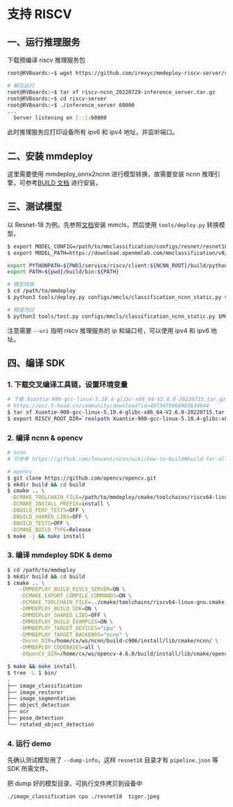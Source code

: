# 支持 RISCV

## 一、运行推理服务

下载预编译 riscv 推理服务包

```bash
root@RVBoards:~$ wget https://github.com/irexyc/mmdeploy-riscv-server/raw/main/riscv-ncnn_20220729-inference_server.tar.gz

# 解压运行
root@RVBoards:~$ tar xf riscv-ncnn_20220729-inference_server.tar.gz
root@RVBoards:~$ cd riscv-server
root@RVBoards:~$ ./inference_server 60000
...
  Server listening on [::]:60000
```

此时推理服务应打印设备所有 ipv6 和 ipv4 地址，并监听端口。

## 二、安装 mmdeploy

这里需要使用 mmdeploy_onnx2ncnn 进行模型转换，故需要安装 ncnn 推理引擎，可参考[BUILD 文档](./linux-x86_64.md) 进行安装，

## 三、测试模型

以 Resnet-18 为例。先参照[文档](https://github.com/open-mmlab/mmclassification)安装 mmcls，然后使用 `tools/deploy.py` 转换模型。

```bash
$ export MODEL_CONFIG=/path/to/mmclassification/configs/resnet/resnet18_8xb16_cifar10.py
$ export MODEL_PATH=https://download.openmmlab.com/mmclassification/v0/resnet/resnet18_b16x8_cifar10_20210528-bd6371c8.pth

export PYTHONPATH=${PWD}/service/riscv/client:${NCNN_ROOT}/build/python/ncnn:${PYTHONPATH}
export PATH=${pwd}/build/bin:${PATH}

# 模型转换
$ cd /path/to/mmdeploy
$ python3 tools/deploy.py configs/mmcls/classification_ncnn_static.py $MODEL_CONFIG  $MODEL_PATH   /path/to/test.png --work-dir resnet18 --device cpu --uri 192.168.1.1:60000 --dump-info

# 精度测试
$ python3 tools/test.py configs/mmcls/classification_ncnn_static.py $MODEL_CONFIG --model reset18/end2end.param resnet18/end2end.bin --metrics accuracy precision f1_score recall --uri 192.168.1.1:60000
```

注意需要 `--uri` 指明 riscv 推理服务的 ip 和端口号，可以使用 ipv4 和 ipv6 地址。

## 四、编译 SDK

### 1. 下载交叉编译工具链，设置环境变量

```bash
# 下载 Xuantie-900-gcc-linux-5.10.4-glibc-x86_64-V2.6.0-20220715.tar.gz
# https://occ.t-head.cn/community/download?id=4073475960903634944
$ tar xf Xuantie-900-gcc-linux-5.10.4-glibc-x86_64-V2.6.0-20220715.tar.gz
$ export RISCV_ROOT_DIR=`realpath Xuantie-900-gcc-linux-5.10.4-glibc-x86_64-V2.2.6`
```

### 2. 编译 ncnn & opencv

```bash
# ncnn
# 可参考 https://github.com/Tencent/ncnn/wiki/how-to-build#build-for-allwinner-d1

# opencv
$ git clone https://github.com/opencv/opencv.git
$ mkdir build && cd build
$ cmake .. \
 -DCMAKE_TOOLCHAIN_FILE=/path/to/mmdeploy/cmake/toolchains/riscv64-linux-gnu.cmake \
 -DCMAKE_INSTALL_PREFIX=install \
 -DBUILD_PERF_TESTS=OFF \
 -DBUILD_SHARED_LIBS=OFF \
 -DBUILD_TESTS=OFF \
 -DCMAKE_BUILD_TYPE=Release
$ make -j && make install
```

### 3. 编译 mmdeploy SDK & demo

```bash
$ cd /path/to/mmdeploy
$ mkdir build && cd build
$ cmake .. \
    -DMMDEPLOY_BUILD_RISCV_SERVER=ON \
    -DCMAKE_EXPORT_COMPILE_COMMANDS=ON \
    -DCMAKE_TOOLCHAIN_FILE=../cmake/toolchains/riscv64-linux-gnu.cmake \
    -DMMDEPLOY_BUILD_SDK=ON \
    -DMMDEPLOY_SHARED_LIBS=OFF \
    -DMMDEPLOY_BUILD_EXAMPLES=ON \
    -DMMDEPLOY_TARGET_DEVICES="cpu" \
    -DMMDEPLOY_TARGET_BACKENDS="ncnn" \
    -Dncnn_DIR=/home/cx/ws/ncnn/build-c906/install/lib/cmake/ncnn/ \
    -DMMDEPLOY_CODEBASES=all \
    -DOpenCV_DIR=/home/cx/ws/opencv-4.6.0/build/install/lib/cmake/opencv4

$ make && make install
$ tree -L 1 bin/
.
├── image_classification
├── image_restorer
├── image_segmentation
├── object_detection
├── ocr
├── pose_detection
└── rotated_object_detection
```

### 4. 运行 demo

先确认测试模型用了 `--dump-info`，这样 `resnet18` 目录才有 `pipeline.json` 等 SDK 所需文件。

把 dump 好的模型目录、可执行文件拷贝到设备中

```bash
./image_classification cpu ./resnet18  tiger.jpeg
```
